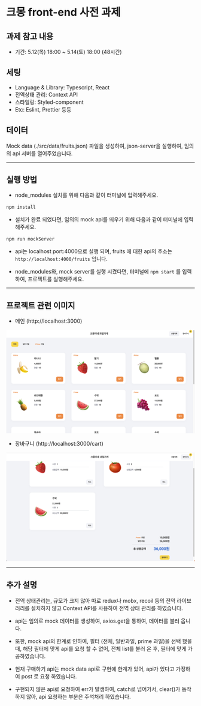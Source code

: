 # 크몽 front-end 사전 과제

## 과제 참고 내용
- 기간: 5.12(목) 18:00 ~ 5.14(토) 18:00 (48시간)

## 세팅

- Language & Library: Typescript, React
- 전역상태 관리: Context API
- 스타일링: Styled-component
- Etc: Eslint, Prettier 등등

## 데이터
Mock data (./src/data/fruits.json) 파일을 생성하여, json-server을 실행하여, 임의의 api 서버를 열어주었습니다.

---

## 실행 방법

- node_modules 설치를 위해 다음과 같이 터미널에 입력해주세요.
```js
npm install
```

- 설치가 완료 되었다면, 임의의 mock api를 띄우기 위해 다음과 같이 터미널에 입력해주세요.

```js
npm run mockServer
```

- api는 localhost port:4000으로 실행 되며, fruits 에 대한 api의 주소는 `http://localhost:4000/fruits` 입니다.

- node_modules와, mock server를 실행 시켰다면, 터미널에 `npm start` 를 입력하여, 프로젝트를 실행해주세요.

---

## 프로젝트 관련 이미지

- 메인 (http://localhost:3000)

![image](./public/static//home.png)

- 장바구니 (http://localhost:3000/cart)

![image](./public/static//cart.png)

---

## 추가 설명

- 전역 상태관리는, 규모가 크지 않아 따로 redux나 mobx, recoil 등의 전역 라이브러리를 설치하지 않고 Context API를 사용하여 전역 상태 관리를 하였습니다.

- api는 임의로 mock 데이터를 생성하여, axios.get을 통하여, 데이터를 불러 옵니다.

- 또한, mock api의 한계로 인하여, 필터 (전체, 일반과일, prime 과일)을 선택 했을 때, 해당 필터에 맞게 api를 요청 할 수 없어, 전체 list를 불러 온 후, 필터에 맞게 가공하였습니다.

- 현재 구매하기 api는 mock data api로 구현에 한계가 있어, api가 있다고 가정하여 post 로 요청 하였습니다.

- 구현되지 않은 api로 요청하여 err가 발생하여, catch로 넘어가서, clear()가 동작하지 않아, api 요청하는 부분은 주석처리 하였습니다.